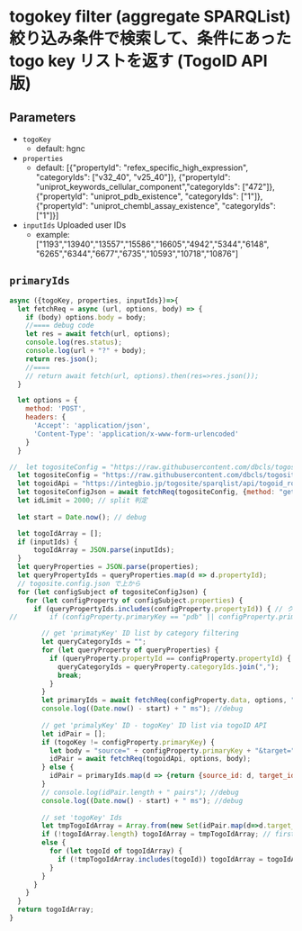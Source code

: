 # togokey filter (aggregate SPARQList) 絞り込み条件で検索して、条件にあった togo key リストを返す (TogoID API 版)

## Parameters

* `togoKey`
  * default: hgnc
* `properties`
  * default: [{"propertyId": "refex_specific_high_expression", "categoryIds": ["v32_40", "v25_40"]}, {"propertyId": "uniprot_keywords_cellular_component","categoryIds": ["472"]}, {"propertyId": "uniprot_pdb_existence", "categoryIds": ["1"]}, {"propertyId": "uniprot_chembl_assay_existence", "categoryIds": ["1"]}]
* `inputIds` Uploaded user IDs
  * example: ["1193","13940","13557","15586","16605","4942","5344","6148", "6265","6344","6677","6735","10593","10718","10876"]
  
## `primaryIds`
```javascript
async ({togoKey, properties, inputIds})=>{
  let fetchReq = async (url, options, body) => {
    if (body) options.body = body;
    //==== debug code
    let res = await fetch(url, options);
    console.log(res.status);
    console.log(url + "?" + body);
    return res.json();
    //====
    // return await fetch(url, options).then(res=>res.json());
  }

  let options = {
    method: 'POST',
    headers: {
      'Accept': 'application/json',
      'Content-Type': 'application/x-www-form-urlencoded'
    }
  }

//  let togositeConfig = "https://raw.githubusercontent.com/dbcls/togosite/develop/config/togosite.config.json";
  let togositeConfig = "https://raw.githubusercontent.com/dbcls/togosite/develop/config/togosite-human/properties.json";
  let togoidApi = "https://integbio.jp/togosite/sparqlist/api/togoid_route_api"; // TogoID API 版
  let togositeConfigJson = await fetchReq(togositeConfig, {method: "get"});
  let idLimit = 2000; // split 判定
  
  let start = Date.now(); // debug

  let togoIdArray = [];
  if (inputIds) {
      togoIdArray = JSON.parse(inputIds);
  }
  let queryProperties = JSON.parse(properties);
  let queryPropertyIds = queryProperties.map(d => d.propertyId);
  // togosite.config.json で上から
  for (let configSubject of togositeConfigJson) {
    for (let configProperty of configSubject.properties) {
      if (queryPropertyIds.includes(configProperty.propertyId)) { // クエリに Hit したら
//        if (configProperty.primaryKey == "pdb" || configProperty.primaryKey == "hp" || configProperty.primaryKey == "nando" || configProperty.primaryKey == "togovar") continue; // TogoID API alt. 未対応

        // get 'primatyKey' ID list by category filtering
        let queryCategoryIds = "";
        for (let queryProperty of queryProperties) {
          if (queryProperty.propertyId == configProperty.propertyId) {
            queryCategoryIds = queryProperty.categoryIds.join(",");
            break;
          }
        }
        let primaryIds = await fetchReq(configProperty.data, options, "mode=idList&categoryIds=" + queryCategoryIds);
        console.log((Date.now() - start) + " ms"); //debug
        
        // get 'primalyKey' ID - togoKey' ID list via togoID API
        let idPair = [];
        if (togoKey != configProperty.primaryKey) {
          let body = "source=" + configProperty.primaryKey + "&target=" + togoKey + "&ids=" +  encodeURIComponent(primaryIds.join(","));
          idPair = await fetchReq(togoidApi, options, body);
        } else {
          idPair = primaryIds.map(d => {return {source_id: d, target_id: d} });
        }
        // console.log(idPair.length + " pairs"); //debug
        console.log((Date.now() - start) + " ms"); //debug
        
        // set 'togoKey' Ids
        let tmpTogoIdArray = Array.from(new Set(idPair.map(d=>d.target_id))); // unique array
        if (!togoIdArray.length) togoIdArray = tmpTogoIdArray; // first filtered list
        else {
          for (let togoId of togoIdArray) {
            if (!tmpTogoIdArray.includes(togoId)) togoIdArray = togoIdArray.filter(id => id !== togoId); // remove 'togoKey' ID from list
          }
        }
      }
    }
  }
  return togoIdArray;
}
```
